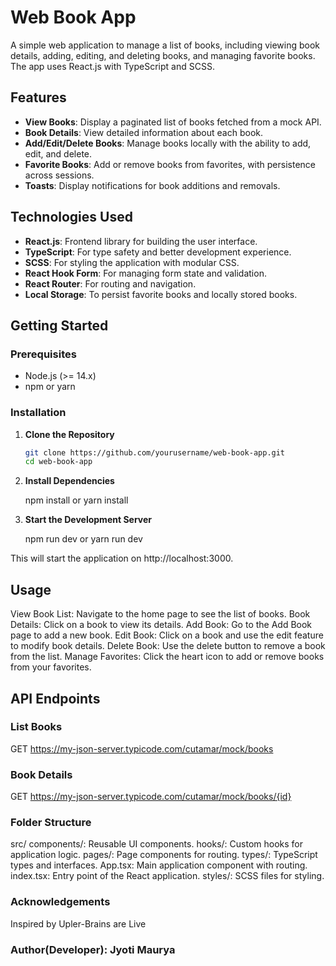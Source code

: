 # Web Book App

A simple web application to manage a list of books, including viewing book details, adding, editing, and deleting books, and managing favorite books. The app uses React.js with TypeScript and SCSS.

## Features

- **View Books**: Display a paginated list of books fetched from a mock API.
- **Book Details**: View detailed information about each book.
- **Add/Edit/Delete Books**: Manage books locally with the ability to add, edit, and delete.
- **Favorite Books**: Add or remove books from favorites, with persistence across sessions.
- **Toasts**: Display notifications for book additions and removals.

## Technologies Used

- **React.js**: Frontend library for building the user interface.
- **TypeScript**: For type safety and better development experience.
- **SCSS**: For styling the application with modular CSS.
- **React Hook Form**: For managing form state and validation.
- **React Router**: For routing and navigation.
- **Local Storage**: To persist favorite books and locally stored books.

## Getting Started

### Prerequisites

- Node.js (>= 14.x)
- npm or yarn

### Installation

1. **Clone the Repository**

   ```bash
   git clone https://github.com/yourusername/web-book-app.git
   cd web-book-app

2. **Install Dependencies**

    npm install
    or
    yarn install

3. **Start the Development Server**

    npm run dev
    or
    yarn run dev

  This will start the application on http://localhost:3000.

## Usage

View Book List: Navigate to the home page to see the list of books.
Book Details: Click on a book to view its details.
Add Book: Go to the Add Book page to add a new book.
Edit Book: Click on a book and use the edit feature to modify book details.
Delete Book: Use the delete button to remove a book from the list.
Manage Favorites: Click the heart icon to add or remove books from your favorites.

## API Endpoints

### List Books
GET https://my-json-server.typicode.com/cutamar/mock/books

### Book Details
GET https://my-json-server.typicode.com/cutamar/mock/books/{id}

### Folder Structure

src/
components/: Reusable UI components.
hooks/: Custom hooks for application logic.
pages/: Page components for routing.
types/: TypeScript types and interfaces.
App.tsx: Main application component with routing.
index.tsx: Entry point of the React application.
styles/: SCSS files for styling.

### Acknowledgements
Inspired by Upler-Brains are Live

### Author(Developer): Jyoti Maurya
